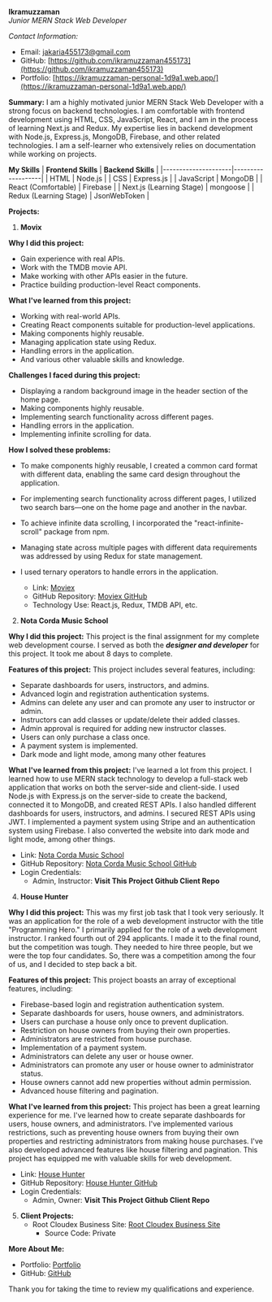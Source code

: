 <!--<h1 align="center">Welcome to my personal Github Resume</h1>-->

**Ikramuzzaman**\
*Junior MERN Stack Web Developer*

*Contact Information:*
- Email: [jakaria455173@gmail.com](jakaria455173@gmail.com)
- GitHub: [https://github.com/ikramuzzaman455173](https://github.com/ikramuzzaman455173)
- Portfolio: [https://ikramuzzaman-personal-1d9a1.web.app/](https://ikramuzzaman-personal-1d9a1.web.app/)

**Summary:**
I am a highly motivated junior MERN Stack Web Developer with a strong focus on backend technologies. I am comfortable with frontend development using HTML, CSS, JavaScript, React, and I am in the process of learning Next.js and Redux. My expertise lies in backend development with Node.js, Express.js, MongoDB, Firebase, and other related technologies. I am a self-learner who extensively relies on documentation while working on projects.
<!--
**Frontend Skills:**
- HTML, CSS
- JavaScript
- React (Comfortable)
- Next.js (Learning Stage)
- Redux (Learning Stage)

**Backend Skills:**
- Node.js
- Express.js
- MongoDB
- Firebase
-->
**My Skills**
| **Frontend Skills** | **Backend Skills** |
|---------------------|-------------------|
| HTML                | Node.js           |
| CSS                 | Express.js        |
| JavaScript          | MongoDB           |
| React (Comfortable) | Firebase          |
| Next.js (Learning Stage) |    mongoose              |
| Redux (Learning Stage) |        JsonWebToken           |


**Projects:**

1. **Movix**
   
**Why I did this project:** 

- Gain experience with real APIs.
- Work with the TMDB movie API.
- Make working with other APIs easier in the future.
- Practice building production-level React components.

**What I've learned from this project:**

- Working with real-world APIs.
- Creating React components suitable for production-level applications.
- Making components highly reusable.
- Managing application state using Redux.
- Handling errors in the application.
- And various other valuable skills and knowledge.

**Challenges I faced during this project:**

- Displaying a random background image in the header section of the home page.
- Making components highly reusable.
- Implementing search functionality across different pages.
- Handling errors in the application.
- Implementing infinite scrolling for data.

**How I solved these problems:**

- To make components highly reusable, I created a common card format with different data, enabling the same card design throughout the application.
- For implementing search functionality across different pages, I utilized two search bars—one on the home page and another in the navbar.
- To achieve infinite data scrolling, I incorporated the "react-infinite-scroll" package from npm.
- Managing state across multiple pages with different data requirements was addressed by using Redux for state management.
- I used ternary operators to handle errors in the application.

   - Link: [Moviex](https://moviex-psi.vercel.app/ 'Click to view live site movix 🐱‍🏍')
   - GitHub Repository: [Moviex GitHub](https://github.com/ikramuzzaman455173/moviex 'Click to view github repository movix 🐱‍🏍')
   - Technology Use: React.js, Redux, TMDB API, etc.

2. **Nota Corda Music School**

**Why I did this project:** This project is the final assignment for my complete web development course. I served as both the ***designer and developer*** for this project. It took me about 8 days to complete.

**Features of this project:** This project includes several features, including:

- Separate dashboards for users, instructors, and admins.
- Advanced login and registration authentication systems.
- Admins can delete any user and can promote any user to instructor or admin.
- Instructors can add classes or update/delete their added classes.
- Admin approval is required for adding new instructor classes.
- Users can only purchase a class once.
- A payment system is implemented.
- Dark mode and light mode, among many other features

**What I've learned from this project:** I've learned a lot from this project. I learned how to use MERN stack technology to develop a full-stack web application that works on both the server-side and client-side. I used Node.js with Express.js on the server-side to create the backend, connected it to MongoDB, and created REST APIs. I also handled different dashboards for users, instructors, and admins. I secured REST APIs using JWT. I implemented a payment system using Stripe and an authentication system using Firebase. I also converted the website into dark mode and light mode, among other things.

   - Link: [Nota Corda Music School](https://summer-camp-school-61659.web.app/)
   - GitHub Repository: [Nota Corda Music School GitHub](https://github.com/ikramuzzaman455173/Nota-corda-music-client-and-server-repo)
   - Login Credentials:
      - Admin, Instructor: **Visit This Project Github Client Repo**
















4. **House Hunter**

**Why I did this project:** This was my first job task that I took very seriously. It was an application for the role of a web development instructor with the title "Programming Hero." I primarily applied for the role of a web development instructor. I ranked fourth out of 294 applicants. I made it to the final round, but the competition was tough. They needed to hire three people, but we were the top four candidates. So, there was a competition among the four of us, and I decided to step back a bit.

**Features of this project:** This project boasts an array of exceptional features, including:

- Firebase-based login and registration authentication system.
- Separate dashboards for users, house owners, and administrators.
- Users can purchase a house only once to prevent duplication.
- Restriction on house owners from buying their own properties.
- Administrators are restricted from house purchase.
- Implementation of a payment system.
- Administrators can delete any user or house owner.
- Administrators can promote any user or house owner to administrator status.
- House owners cannot add new properties without admin permission.
- Advanced house filtering and pagination.

**What I've learned from this project:** This project has been a great learning experience for me. I've learned how to create separate dashboards for users, house owners, and administrators. I've implemented various restrictions, such as preventing house owners from buying their own properties and restricting administrators from making house purchases. I've also developed advanced features like house filtering and pagination. This project has equipped me with valuable skills for web development.

   - Link: [House Hunter](https://househunter-e3d07.web.app/)
   - GitHub Repository: [House Hunter GitHub](https://github.com/ikramuzzaman455173/House-Hunter-client-and-server-repo)
   - Login Credentials:
      - Admin, Owner: **Visit This Project Github Client Repo**

5. **Client Projects:**
   - Root Cloudex Business Site: [Root Cloudex Business Site](https://rootcloudex-5f6e8.web.app/)
     - Source Code: Private
       
  <!-- - MridhaTrending: [MridhaTrending](https://shop-nest-b2724.web.app/)
     - Source Code: Private
   - Batter View Admin Login Demo Site
     - Admin Email: userdatabaseinfo@gmail.com
     - Password: admin@$#123 -->

**More About Me:**
- Portfolio: [Portfolio](https://ikramuzzaman-personal-1d9a1.web.app/)
- GitHub: [GitHub](https://github.com/ikramuzzaman455173)

Thank you for taking the time to review my qualifications and experience.
